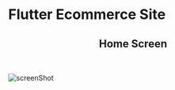 # Flutter Ecommerce Site

<h2 style="text-align:center">Home Screen</h2><br />


![screenShot](https://user-images.githubusercontent.com/85538346/156422098-550da8b9-f6d5-44bf-aafe-a5603dd4caed.PNG)

